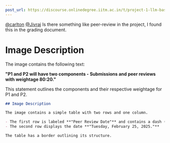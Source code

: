 ```yaml
---
post_url: https://discourse.onlinedegree.iitm.ac.in/t/project-1-llm-based-automation-agent-discussion-thread-tds-jan-2025/164277/636
---
```

[@carlton](/u/carlton) [@Jivraj](/u/jivraj) Is there something like peer-review in the project, I found this in the grading document.

# Image Description

The image contains the following text:

**"P1 and P2 will have two components - Submissions and peer reviews with weightage 80:20."**

This statement outlines the components and their respective weightage for P1 and P2.

```markdown
## Image Description

The image contains a simple table with two rows and one column. 

- The first row is labeled **"Peer Review Date"** and contains a dash ("-"), indicating that no date is set.
- The second row displays the date **"Tuesday, February 25, 2025."**

The table has a border outlining its structure.
```